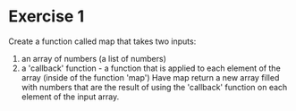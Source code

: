 # Exercise 1

Create a function called map that takes two inputs:

1. an array of numbers (a list of numbers)
2. a 'callback' function - a function that is applied to each element of the array (inside of the function 'map')
   Have map return a new array filled with numbers that are the result of using the 'callback' function on each element of the input array.
